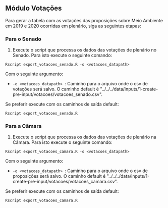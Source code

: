 ## Módulo Votações

Para gerar a tabela com as votações das proposições sobre Meio Ambiente em 2019 e 2020 ocorridas em plenário, siga as seguintes etapas:

### Para o Senado

1. Execute o script que processa os dados das votações de plenário no Senado. Para isto execute o seguinte comando:

```
Rscript export_votacoes_senado.R -o <votacoes_datapath>
```

Com o seguinte argumento:

* `-o <votacoes_datapath> `: Caminho para o arquivo onde o csv de votações será salvo. O caminho default é "../../../data/inputs/1-create-pre-input/votacoes/votacoes_senado.csv".

Se preferir execute com os caminhos de saída default:

```
Rscript export_votacoes_senado.R
```

### Para a Câmara

1. Execute o script que processa os dados das votações de plenário na Câmara. Para isto execute o seguinte comando:

```
Rscript export_votacoes_camara.R -o <votacoes_datapath>
```

Com o seguinte argumento:

* `-o <votacoes_datapath> `: Caminho para o arquivo onde o csv de proposições será salvo. O caminho default é "../../../data/inputs/1-create-pre-input/votacoes/votacoes_camara.csv".

Se preferir execute com os caminhos de saída default:

```
Rscript export_votacoes_camara.R
```